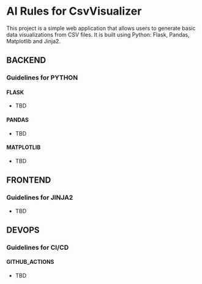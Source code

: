 # AI Rules for CsvVisualizer

This project is a simple web application that allows users to generate basic data visualizations from CSV files. 
It is built using Python: Flask, Pandas, Matplotlib and Jinja2.

## BACKEND

### Guidelines for PYTHON

#### FLASK

- TBD

#### PANDAS

- TBD

#### MATPLOTLIB

- TBD

## FRONTEND

### Guidelines for JINJA2

- TBD

## DEVOPS

### Guidelines for CI/CD

#### GITHUB_ACTIONS

- TBD